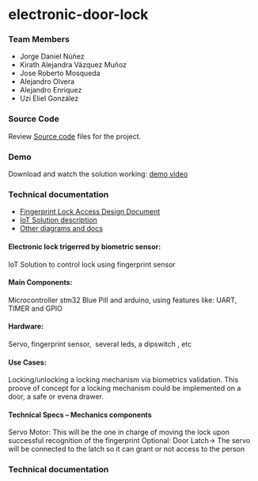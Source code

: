 # electronic-door-lock

### Team Members
- Jorge Daniel Núñez
- Kirath Alejandra Vázquez Muñoz
- Jose Roberto Mosqueda
- Alejandro Olvera
- Alejandro Enriquez
- Uzi Eliel González 

### Source Code
 Review [Source code](/src) files for the project.
 
### Demo
Download and watch the solution working: [demo video](/docs/fp_lock_video_func_evidence.mp4)

### Technical documentation
- [Fingerprint Lock Access Design Document](/docs/Fingerprint_Lock_Access_Design_Document.docx)
- [IoT Solution description](/docs/IoT_Solution_Project_overview.pptx)
- [Other diagrams and docs](/docs)

#### Electronic lock trigerred by biometric sensor: 
IoT Solution to control  lock using fingerprint sensor
#### Main Components:
Microcontroller stm32 Blue Pill and arduino, using features like: UART, TIMER and GPIO
#### Hardware:
Servo, fingerprint sensor,  several leds, a dipswitch , etc
#### Use Cases:
Locking/unlocking a locking mechanism via biometrics validation. This proove of concept for a locking mechanism could be implemented on a door, a safe or evena drawer.

#### Technical Specs – Mechanics components
Servo Motor: This will be the one in charge of moving the lock upon successful recognition of the fingerprint
Optional:
  Door Latch-> The servo will be connected to the latch so it can grant or not access to the person


### Technical documentation
